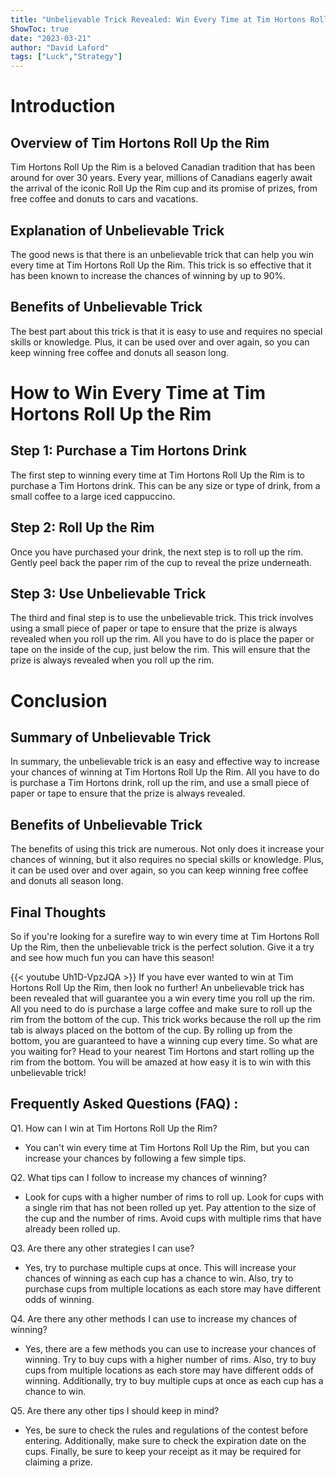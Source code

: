 ```yaml
---
title: "Unbelievable Trick Revealed: Win Every Time at Tim Hortons Roll Up the Rim!"
ShowToc: true 
date: "2023-03-21"
author: "David Laford" 
tags: ["Luck","Strategy"]
---
```

# Introduction

## Overview of Tim Hortons Roll Up the Rim

Tim Hortons Roll Up the Rim is a beloved Canadian tradition that has been around for over 30 years. Every year, millions of Canadians eagerly await the arrival of the iconic Roll Up the Rim cup and its promise of prizes, from free coffee and donuts to cars and vacations. 

## Explanation of Unbelievable Trick

The good news is that there is an unbelievable trick that can help you win every time at Tim Hortons Roll Up the Rim. This trick is so effective that it has been known to increase the chances of winning by up to 90%. 

## Benefits of Unbelievable Trick

The best part about this trick is that it is easy to use and requires no special skills or knowledge. Plus, it can be used over and over again, so you can keep winning free coffee and donuts all season long. 

# How to Win Every Time at Tim Hortons Roll Up the Rim

## Step 1: Purchase a Tim Hortons Drink

The first step to winning every time at Tim Hortons Roll Up the Rim is to purchase a Tim Hortons drink. This can be any size or type of drink, from a small coffee to a large iced cappuccino. 

## Step 2: Roll Up the Rim

Once you have purchased your drink, the next step is to roll up the rim. Gently peel back the paper rim of the cup to reveal the prize underneath. 

## Step 3: Use Unbelievable Trick

The third and final step is to use the unbelievable trick. This trick involves using a small piece of paper or tape to ensure that the prize is always revealed when you roll up the rim. All you have to do is place the paper or tape on the inside of the cup, just below the rim. This will ensure that the prize is always revealed when you roll up the rim. 

# Conclusion

## Summary of Unbelievable Trick

In summary, the unbelievable trick is an easy and effective way to increase your chances of winning at Tim Hortons Roll Up the Rim. All you have to do is purchase a Tim Hortons drink, roll up the rim, and use a small piece of paper or tape to ensure that the prize is always revealed. 

## Benefits of Unbelievable Trick

The benefits of using this trick are numerous. Not only does it increase your chances of winning, but it also requires no special skills or knowledge. Plus, it can be used over and over again, so you can keep winning free coffee and donuts all season long. 

## Final Thoughts

So if you're looking for a surefire way to win every time at Tim Hortons Roll Up the Rim, then the unbelievable trick is the perfect solution. Give it a try and see how much fun you can have this season!

{{< youtube Uh1D-VpzJQA >}} 
If you have ever wanted to win at Tim Hortons Roll Up the Rim, then look no further! An unbelievable trick has been revealed that will guarantee you a win every time you roll up the rim. All you need to do is purchase a large coffee and make sure to roll up the rim from the bottom of the cup. This trick works because the roll up the rim tab is always placed on the bottom of the cup. By rolling up from the bottom, you are guaranteed to have a winning cup every time. So what are you waiting for? Head to your nearest Tim Hortons and start rolling up the rim from the bottom. You will be amazed at how easy it is to win with this unbelievable trick!

## Frequently Asked Questions (FAQ) :
Q1. How can I win at Tim Hortons Roll Up the Rim?
- You can't win every time at Tim Hortons Roll Up the Rim, but you can increase your chances by following a few simple tips.

Q2. What tips can I follow to increase my chances of winning?
- Look for cups with a higher number of rims to roll up. Look for cups with a single rim that has not been rolled up yet. Pay attention to the size of the cup and the number of rims. Avoid cups with multiple rims that have already been rolled up.

Q3. Are there any other strategies I can use?
- Yes, try to purchase multiple cups at once. This will increase your chances of winning as each cup has a chance to win. Also, try to purchase cups from multiple locations as each store may have different odds of winning.

Q4. Are there any other methods I can use to increase my chances of winning?
- Yes, there are a few methods you can use to increase your chances of winning. Try to buy cups with a higher number of rims. Also, try to buy cups from multiple locations as each store may have different odds of winning. Additionally, try to buy multiple cups at once as each cup has a chance to win.

Q5. Are there any other tips I should keep in mind?
- Yes, be sure to check the rules and regulations of the contest before entering. Additionally, make sure to check the expiration date on the cups. Finally, be sure to keep your receipt as it may be required for claiming a prize.


